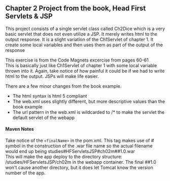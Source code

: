 <h2>Chapter 2 Project from the book, Head First Servlets &amp; JSP</h2>

<p>This project consists of a single servlet class called Ch2Dice which is a very basic servlet that does not 
even utilize a JSP. It merely writes html to the output response. It is a slight variation of the Ch1Servlet of
chapter 1. It create some local variables and then uses them as part of the output of the response
</p>

<p>This exercise is from the Code Magnets excercise from pages 60-61</br>
This is basically just like Ch1Servlet of chapter 1 with some local variable thrown into it. Again, take notice 
of how painful it could be if we had to write html to the output. JSPs will make life easier. 
</p>

<p>There are a few minor changes from the book example.
<ul>
	<li>The html syntax is html 5 compliant</li>
	<li>The web.xml uses slightly different, but more descriptive values than the book example</li>
	<li>The url pattern in the web.xml is wildcarded to /* to make the servlet the default servlet of the webapp</li>
</ul>
</p>

<h4>Maven Notes</h4>
<p>
Take notice of the <code>&lt;finalName&gt;</code> in the pom.xml.  This tag makes use of # symbol in the 
construction of the .war file name so the actual filename would end up being studies#HFServletsJSP#ch02m##1.0.war</br>
This will make the app deploy to the directory structure:  /studies/HFServletsJSP/ch02m in the webapp 
container. The final ##1.0 won't cause another directory, but it does let Tomcat know the version number of the app.
</p>